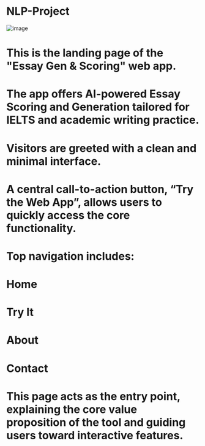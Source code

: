 # NLP-Project

![image](https://github.com/user-attachments/assets/372d9924-35c3-40e4-91e7-65a4b2b24820)

# This is the landing page of the "Essay Gen & Scoring" web app.

# The app offers AI-powered Essay Scoring and Generation tailored for IELTS and academic writing practice.

# Visitors are greeted with a clean and minimal interface.

# A central call-to-action button, “Try the Web App”, allows users to quickly access the core functionality.

# Top navigation includes:

# Home

# Try It

# About

# Contact

# This page acts as the entry point, explaining the core value proposition of the tool and guiding users toward interactive features.
